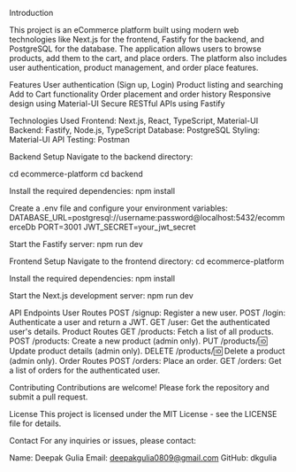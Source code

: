 Introduction

This project is an eCommerce platform built using modern web technologies like Next.js for the frontend, Fastify for the backend, and PostgreSQL for the database. The application allows users to browse products, add them to the cart, and place orders. The platform also includes user authentication, product management, and order place features.

Features
User authentication (Sign up, Login)
Product listing and searching
Add to Cart functionality
Order placement and order history
Responsive design using Material-UI
Secure RESTful APIs using Fastify

Technologies Used
Frontend: Next.js, React, TypeScript, Material-UI
Backend: Fastify, Node.js, TypeScript
Database: PostgreSQL
Styling:  Material-UI
API Testing: Postman

Backend Setup
Navigate to the backend directory:

cd ecommerce-platform
cd backend

Install the required dependencies:
npm install 

Create a .env file and configure your environment variables:
DATABASE_URL=postgresql://username:password@localhost:5432/ecommerceDb
PORT=3001
JWT_SECRET=your_jwt_secret


Start the Fastify server:
npm run dev


Frontend Setup
Navigate to the frontend directory:
cd ecommerce-platform

Install the required dependencies:
npm install

Start the Next.js development server:
npm run dev


API Endpoints
User Routes
POST /signup: Register a new user.
POST /login: Authenticate a user and return a JWT.
GET /user: Get the authenticated user's details.
Product Routes
GET /products: Fetch a list of all products.
POST /products: Create a new product (admin only).
PUT /products/:id: Update product details (admin only).
DELETE /products/:id: Delete a product (admin only).
Order Routes
POST /orders: Place an order.
GET /orders: Get a list of orders for the authenticated user.


Contributing
Contributions are welcome! Please fork the repository and submit a pull request.

License
This project is licensed under the MIT License - see the LICENSE file for details.

Contact
For any inquiries or issues, please contact:

Name: Deepak Gulia
Email: deepakgulia0809@gmail.com
GitHub: dkgulia
